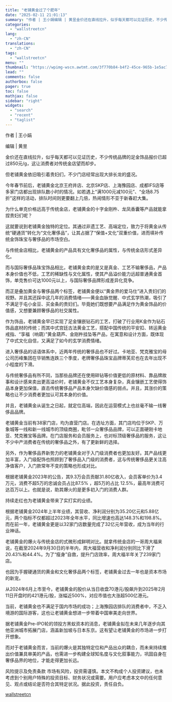 ```yaml
---
title: "老铺黄金过了个肥年"
date: "2025-02-11 21:01:13"
summary: "作者 | 王小娟编辑 | 黄昱金价还在直线拉升，似乎每天都可以见证历史，不少传统品牌的足金饰品报价已..."
categories:
  - "wallstreetcn"
lang:
  - "zh-CN"
translations:
  - "zh-CN"
tags:
  - "wallstreetcn"
menu: ""
thumbnail: "https://wpimg-wscn.awtmt.com/3f770b84-b4f2-45ce-965b-1e5ac7e481e2.jpeg"
lead: ""
comments: false
authorbox: false
pager: true
toc: false
mathjax: false
sidebar: "right"
widgets:
  - "search"
  - "recent"
  - "taglist"
---
```


作者 | 王小娟

编辑 | 黄昱

金价还在直线拉升，似乎每天都可以见证历史，不少传统品牌的足金饰品报价已超过850元/g，这让消费者对传统金店望而却步。

但老铺黄金依旧吸引着贵妇们，不少门店经常出现大排长龙的盛况。

今年春节前后，老铺黄金北京王府井店、北京SKP店、上海豫园店、成都IFS店等多家门店都出现排队数小时的情况。如若遇上“满1000元减100元”、“全场8.75折”这样的活动，排队时间则更要翻上几倍，热闹情形不亚于新春赶大集。

为什么单克价格远高于传统金店，老铺黄金的十字金刚杵、龙凤香囊等产品就能拿捏贵妇们呢？

这就要说到老铺黄金独特的定位。其通过非遗工艺、高端定位，致力于将黄金从传统“硬通货”转化为“文化奢侈品”，让其占据了“保值+文化”双重价值，进而填补传统金饰珠宝与奢侈品的市场空白。

与传统金店相比，老铺黄金的产品具有文化奢侈品的属性，与传统金店形式差异化。

而与国际奢侈品珠宝饰品相比，老铺黄金卖的是又是真金、工艺不输奢侈品，产品本身价值也不低，工艺的稀缺性与文化属性，使其产品溢价能力远超普通黄金首饰，单克售价可达1000元以上，与国际奢侈品牌形成差异化竞争。

而正是叠加黄金与奢侈品两个标签，老铺黄金便以“黄金界的爱马仕”进入贵妇们的视野。并且其还踩中这几年的消费情绪——黄金血脉觉醒、中式玄学热潮，吸引了不满足于屯小金豆、买金条的贵妇们。毕竟她们既想要产品满足作为黄金饰品的价值感，又想要兼顾奢侈品的社交属性。

作为饰品，老铺黄金早已实现了足金镶嵌钻石的工艺，打破了行业用K金作为钻石饰品底材的传统；而其中式宫廷古法黄金工艺，搭配中国传统的平安扣、转运黄金戒指、“享福（响葫）”黄金葫芦、金刚杵挂坠等产品，在寓意和设计方面，既体现了中式文化自信，又满足了如今的玄学消费情绪。

进入奢侈品的话语体系中，近两年传统的奢侈品也不好过。卡地亚、梵克雅宝的母公司历峰集团在华销售连跌三个季度，老牌奢侈品珠宝品牌蒂芙尼也在去年出现不小程度的下滑。

与传统奢侈品有所不同，当那些品牌还在使用碎钻等价值更低的原材料、靠品牌故事和设计感来卖出更高溢价时，老铺黄金不仅工艺本身复杂，真金镶嵌工艺使得饰品本身更加保值，直击传统奢侈品产品本身欠缺价值感的弱点。并且，其涨价的策略也让不少消费者更加认可其本身的价值。

并且，老铺黄金从诞生之日起，就定位高端，因此在运营模式上也丝毫不输一线奢侈品品牌。

老铺黄金当前有38家门店，均为直营门店。在选址方面，其门店均位于SKP、万象城等一线和新一线城市的顶级商圈，毗邻一众奢侈品品牌，可以正面硬刚卡地亚、梵克雅宝等品牌。在门店服务和会员服务上，也对标顶级奢侈品的服务，这让不少中产消费者在传统的奢侈品之外，有了更新鲜的选择。

另外，作为奢侈品界新势力的老铺黄金对于入门级消费者也更加友好。其产品线更加丰富，入门级配饰也照顾到了奢侈品入门级的消费者，这与传统奢侈品更关注高净值客户，入门款常年不变的策略也形成对比。

根据老铺黄金2023年的公告，其9.3万会员贡献31.80亿收入，会员客单价为3.4 万元，消费不超5万的忠诚会员占比87.5% ，超5万的占比 12.5%，最高年消费可达百万以上。也就是说，助其爆火的是更多初入门的消费人群。

持续走红也为老铺黄金带来了实打实的业绩。

根据老铺黄金2024年上半年业绩，其营收、净利润分别为35.20亿元和5.88亿元，两个指标不仅都超过2023年全年水平，同比增速也高达148.3%和198.8%。而在前一年，老铺黄金更是以32家门店数量完成了32亿元年营收，成为当年的行业神话。

老铺黄金的爆火与传统金店的式微形成鲜明对比。就拿传统金店的一哥周大福来说，在截至2024年9月30日的半年内，周大福营收和净利润分别同比下滑了20.43%和44.4%。为了“瘦身”自救，提升门店效率，周大福半年关了239家门店。

也因为手握硬通货的黄金和文化奢侈品两个标签，老铺黄金过去一年也是资本市场的新宠。

从2024年6月上市至今，老铺黄金的股价从当日收盘70港元/股飙升到2025年2月11日开盘时的421港元/股，涨幅近500%，对应市值也大涨超500亿港元。

当前，老铺黄金也不满足于国内市场的成功；上海豫园店排队的消费者中，不乏入境游的国际游客，这也让老铺黄金想进一步带着中国审美走向世界。

据老铺黄金Pre-IPO轮的领投方黑蚁资本的消息，老铺黄金拟在未来几年逐步向其他亚洲城市拓展门店，涵盖新加坡与日本东京。这有望让老铺黄金的市场进一步打开想象。

而对于老铺黄金而言，当前的爆火是其独特定位和产品出众的耦合，而未来持续推出价值兼具审美的产品，也需进一步构建全球知名度与文化叙事能力，巩固自身在奢侈品界的地位，才能走得更加长远。

风险提示及免责条款
市场有风险，投资需谨慎。本文不构成个人投资建议，也未考虑到个别用户特殊的投资目标、财务状况或需要。用户应考虑本文中的任何意见、观点或结论是否符合其特定状况。据此投资，责任自负。

[wallstreetcn](https://wallstreetcn.com/articles/3740885)
